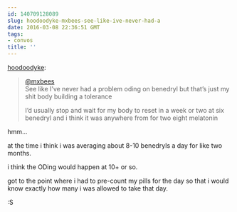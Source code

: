 ```yaml
---
id: 140709128089
slug: hoodoodyke-mxbees-see-like-ive-never-had-a
date: 2016-03-08 22:36:51 GMT
tags:
- convos
title: ''
---
```

<p><a class="tumblr_blog" href="http://hoodoodyke.tumblr.com/post/140691486124">hoodoodyke</a>:</p>
<blockquote>
<p><a class="tumblelog" href="https://tmblr.co/mQ1cxfcq2fduTOMS6HL6Uvw">@mxbees</a><br>
See like I’ve never had a problem oding on benedryl but that’s just my shit body building a tolerance </p>

<p>I’d usually stop and wait for my body to reset in a week or two at six benedryl and i think it was anywhere from for two eight melatonin</p>
</blockquote>

hmm...

at the time i think i was averaging about 8-10 benedryls a day for like two months. 

i think the ODing would happen at 10+ or so. 

got to the point where i had to pre-count my pills for the day so that i would know exactly how many i was allowed to take that day.

:S